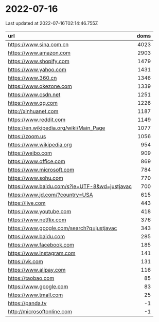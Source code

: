 # 2022-07-16

<!-- BEGIN -->
Last updated at 2022-07-16T02:14:46.755Z

url | doms
:- | -:
https://www.sina.com.cn | 4023
https://www.amazon.com | 2903
https://www.shopify.com | 1479
https://www.yahoo.com | 1431
https://www.360.cn | 1346
https://www.okezone.com | 1339
https://www.csdn.net | 1251
https://www.qq.com | 1226
http://xinhuanet.com | 1187
https://www.reddit.com | 1149
https://en.wikipedia.org/wiki/Main_Page | 1077
https://zoom.us | 1056
https://www.wikipedia.org | 954
https://weibo.com | 909
https://www.office.com | 869
https://www.microsoft.com | 784
https://www.sohu.com | 770
https://www.baidu.com/s?ie=UTF-8&wd=justjavac | 700
https://www.jd.com/?country=USA | 615
https://live.com | 443
https://www.youtube.com | 418
https://www.netflix.com | 376
https://www.google.com/search?q=justjavac | 343
https://www.baidu.com | 285
https://www.facebook.com | 185
https://www.instagram.com | 141
https://vk.com | 131
https://www.alipay.com | 116
https://taobao.com | 85
https://www.google.com | 83
https://www.tmall.com | 25
https://panda.tv | -1
http://microsoftonline.com | -1
<!-- END -->
